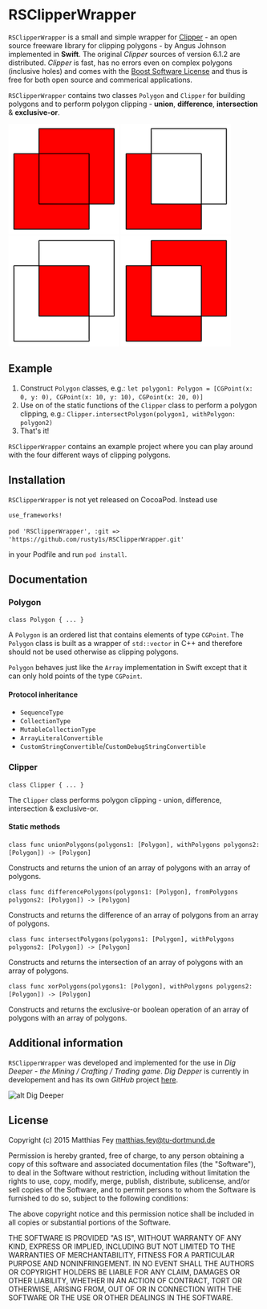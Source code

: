 # RSClipperWrapper

`RSClipperWrapper` is a small and simple wrapper for [Clipper](http://www.angusj.com/delphi/clipper.php) - an open source freeware library for clipping polygons - by Angus Johnson implemented in **Swift**. The original *Clipper* sources of version 6.1.2 are distributed. *Clipper* is fast, has no errors even on complex polygons (inclusive holes) and comes with the [Boost Software License](http://www.boost.org/LICENSE_1_0.txt) and thus is free for both open source and commerical applications.

`RSClipperWrapper` contains two classes `Polygon` and `Clipper` for building polygons and to perform polygon clipping - **union**, **difference**, **intersection** & **exclusive-or**.

![alt Union](union.png)
![alt Difference](difference.png)
![alt Intersection](intersect.png)
![alt Xor](xor.png)

## Example

1. Construct `Polygon` classes, e.g.: `let polygon1: Polygon = [CGPoint(x: 0, y: 0), CGPoint(x: 10, y: 10), CGPoint(x: 20, 0)]`
2. Use on of the static functions of the `Clipper` class to perform a polygon clipping, e.g.: `Clipper.intersectPolygon(polygon1, withPolygon: polygon2)`
3. That's it!

`RSClipperWrapper` contains an example project where you can play around with the four different ways of clipping polygons.

## Installation

`RSClipperWrapper` is not yet released on CocoaPod. Instead use

```
use_frameworks!

pod 'RSClipperWrapper', :git => 'https://github.com/rusty1s/RSClipperWrapper.git'
```

in your Podfile and run `pod install`.

## Documentation

### Polygon

	class Polygon { ... }

A `Polygon` is an ordered list that contains elements of type `CGPoint`. The `Polygon` class is built as a wrapper of `std::vector` in C++ and therefore should not be used otherwise as clipping polygons.

`Polygon` behaves just like the `Array` implementation in Swift except that it can only hold points of the type `CGPoint`.

#### Protocol inheritance

* `SequenceType`
* `CollectionType`
* `MutableCollectionType`
* `ArrayLiteralConvertible`
* `CustomStringConvertible`/`CustomDebugStringConvertible` 

### Clipper

	class Clipper { ... }

The `Clipper` class performs polygon clipping -  union, difference, intersection & exclusive-or.

#### Static methods

	class func unionPolygons(polygons1: [Polygon], withPolygons polygons2: [Polygon]) -> [Polygon]

Constructs and returns the union of an array of polygons with an array of polygons.

	class func differencePolygons(polygons1: [Polygon], fromPolygons polygons2: [Polygon]) -> [Polygon]

Constructs and returns the difference of an array of polygons from an array of polygons.

	class func intersectPolygons(polygons1: [Polygon], withPolygons polygons2: [Polygon]) -> [Polygon]

Constructs and returns the intersection of an array of polygons with an array of polygons.

	class func xorPolygons(polygons1: [Polygon], withPolygons polygons2: [Polygon]) -> [Polygon]

Constructs and returns the exclusive-or boolean operation of an array of polygons with an array of polygons.

## Additional information

`RSClipperWrapper` was developed and implemented for the use in *Dig Deeper - the Mining / Crafting / Trading game*. *Dig Depper* is currently in developement and has its own *GitHub* project [here](../../../DigDeeper).

![alt Dig Deeper](../../../DigDeeper/blob/master/logo.png)

## License

Copyright (c) 2015 Matthias Fey <matthias.fey@tu-dortmund.de>

Permission is hereby granted, free of charge, to any person obtaining a copy of this software and associated documentation files (the "Software"), to deal in the Software without restriction, including without limitation the rights to use, copy, modify, merge, publish, distribute, sublicense, and/or sell copies of the Software, and to permit persons to whom the Software is furnished to do so, subject to the following conditions:

The above copyright notice and this permission notice shall be included in all copies or substantial portions of the Software.

THE SOFTWARE IS PROVIDED "AS IS", WITHOUT WARRANTY OF ANY KIND, EXPRESS OR IMPLIED, INCLUDING BUT NOT LIMITED TO THE WARRANTIES OF MERCHANTABILITY, FITNESS FOR A PARTICULAR PURPOSE AND NONINFRINGEMENT. IN NO EVENT SHALL THE AUTHORS OR COPYRIGHT HOLDERS BE LIABLE FOR ANY CLAIM, DAMAGES OR OTHER LIABILITY, WHETHER IN AN ACTION OF CONTRACT, TORT OR OTHERWISE, ARISING FROM, OUT OF OR IN CONNECTION WITH THE SOFTWARE OR THE USE OR OTHER DEALINGS IN THE SOFTWARE.